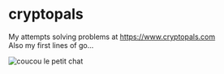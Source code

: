 # cryptopals
My attempts solving problems at https://www.cryptopals.com  
Also my first lines of go...  

![coucou le petit chat](https://i.giphy.com/o0vwzuFwCGAFO.gif)
